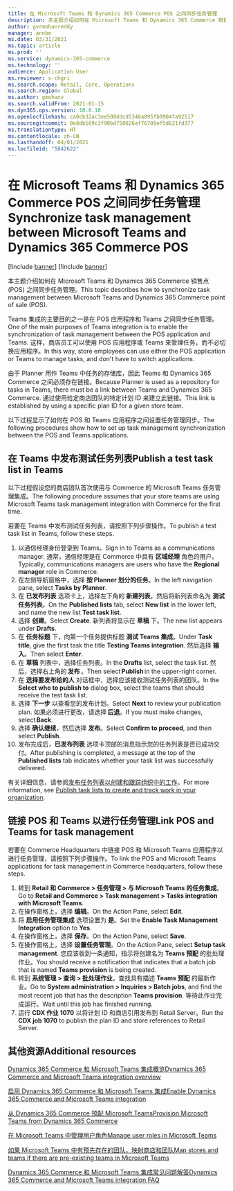 ```yaml
---
title: 在 Microsoft Teams 和 Dynamics 365 Commerce POS 之间同步任务管理
description: 本主题介绍如何在 Microsoft Teams 和 Dynamics 365 Commerce 销售点 (POS) 之间同步任务管理。
author: gvrmohanreddy
manager: annbe
ms.date: 03/31/2021
ms.topic: article
ms.prod: ''
ms.service: dynamics-365-commerce
ms.technology: ''
audience: Application User
ms.reviewer: v-chgri
ms.search.scope: Retail, Core, Operations
ms.search.region: Global
ms.author: gmohanv
ms.search.validFrom: 2021-01-15
ms.dyn365.ops.version: 10.0.18
ms.openlocfilehash: ca0cb32ac3ee508ddcd5346a895fb9904fa92517
ms.sourcegitcommit: 0e8db169c3f90bd750826af76709ef5d621fd377
ms.translationtype: HT
ms.contentlocale: zh-CN
ms.lasthandoff: 04/01/2021
ms.locfileid: "5842622"
---
```

# <a name="synchronize-task-management-between-microsoft-teams-and-dynamics-365-commerce-pos"></a><span data-ttu-id="3488a-103">在 Microsoft Teams 和 Dynamics 365 Commerce POS 之间同步任务管理</span><span class="sxs-lookup"><span data-stu-id="3488a-103">Synchronize task management between Microsoft Teams and Dynamics 365 Commerce POS</span></span>

[!include [banner](includes/banner.md)]
[!include [banner](includes/preview-banner.md)]

<span data-ttu-id="3488a-104">本主题介绍如何在 Microsoft Teams 和 Dynamics 365 Commerce 销售点 (POS) 之间同步任务管理。</span><span class="sxs-lookup"><span data-stu-id="3488a-104">This topic describes how to synchronize task management between Microsoft Teams and Dynamics 365 Commerce point of sale (POS).</span></span>

<span data-ttu-id="3488a-105">Teams 集成的主要目的之一是在 POS 应用程序和 Teams 之间同步任务管理。</span><span class="sxs-lookup"><span data-stu-id="3488a-105">One of the main purposes of Teams integration is to enable the synchronization of task management between the POS application and Teams.</span></span> <span data-ttu-id="3488a-106">这样，商店员工可以使用 POS 应用程序或 Teams 来管理任务，而不必切换应用程序。</span><span class="sxs-lookup"><span data-stu-id="3488a-106">In this way, store employees can use either the POS application or Teams to manage tasks, and don't have to switch applications.</span></span>

<span data-ttu-id="3488a-107">由于 Planner 用作 Teams 中任务的存储库，因此 Teams 和 Dynamics 365 Commerce 之间必须存在链接。</span><span class="sxs-lookup"><span data-stu-id="3488a-107">Because Planner is used as a repository for tasks in Teams, there must be a link between Teams and Dynamics 365 Commerce.</span></span> <span data-ttu-id="3488a-108">通过使用给定商店团队的特定计划 ID 来建立此链接。</span><span class="sxs-lookup"><span data-stu-id="3488a-108">This link is established by using a specific plan ID for a given store team.</span></span>

<span data-ttu-id="3488a-109">以下过程显示了如何在 POS 和 Teams 应用程序之间设置任务管理同步。</span><span class="sxs-lookup"><span data-stu-id="3488a-109">The following procedures show how to set up task management synchronization between the POS and Teams applications.</span></span>

## <a name="publish-a-test-task-list-in-teams"></a><span data-ttu-id="3488a-110">在 Teams 中发布测试任务列表</span><span class="sxs-lookup"><span data-stu-id="3488a-110">Publish a test task list in Teams</span></span>

<span data-ttu-id="3488a-111">以下过程假设您的商店团队首次使用与 Commerce 的 Microsoft Teams 任务管理集成。</span><span class="sxs-lookup"><span data-stu-id="3488a-111">The following procedure assumes that your store teams are using Microsoft Teams task management integration with Commerce for the first time.</span></span>

<span data-ttu-id="3488a-112">若要在 Teams 中发布测试任务列表，请按照下列步骤操作。</span><span class="sxs-lookup"><span data-stu-id="3488a-112">To publish a test task list in Teams, follow these steps.</span></span>

1. <span data-ttu-id="3488a-113">以通信经理身份登录到 Teams。</span><span class="sxs-lookup"><span data-stu-id="3488a-113">Sign in to Teams as a communications manager.</span></span> <span data-ttu-id="3488a-114">通常，通信经理是在 Commerce 中具有 **区域经理** 角色的用户。</span><span class="sxs-lookup"><span data-stu-id="3488a-114">Typically, communications managers are users who have the **Regional manager** role in Commerce.</span></span>
1. <span data-ttu-id="3488a-115">在左侧导航窗格中，选择 **按 Planner 划分的任务**。</span><span class="sxs-lookup"><span data-stu-id="3488a-115">In the left navigation pane, select **Tasks by Planner**.</span></span>
1. <span data-ttu-id="3488a-116">在 **已发布列表** 选项卡上，选择左下角的 **新建列表**，然后将新列表命名为 **测试任务列表**。</span><span class="sxs-lookup"><span data-stu-id="3488a-116">On the **Published lists** tab, select **New list** in the lower left, and name the new list **Test task list**.</span></span>
1. <span data-ttu-id="3488a-117">选择 **创建**。</span><span class="sxs-lookup"><span data-stu-id="3488a-117">Select **Create**.</span></span> <span data-ttu-id="3488a-118">新列表将显示在 **草稿** 下。</span><span class="sxs-lookup"><span data-stu-id="3488a-118">The new list appears under **Drafts**.</span></span>
1. <span data-ttu-id="3488a-119">在 **任务标题** 下，向第一个任务提供标题 **测试 Teams 集成**。</span><span class="sxs-lookup"><span data-stu-id="3488a-119">Under **Task title**, give the first task the title **Testing Teams integration**.</span></span> <span data-ttu-id="3488a-120">然后选择 **输入**。</span><span class="sxs-lookup"><span data-stu-id="3488a-120">Then select **Enter**.</span></span>
1. <span data-ttu-id="3488a-121">在 **草稿** 列表中，选择任务列表。</span><span class="sxs-lookup"><span data-stu-id="3488a-121">In the **Drafts** list, select the task list.</span></span> <span data-ttu-id="3488a-122">然后，选择右上角的 **发布** 。</span><span class="sxs-lookup"><span data-stu-id="3488a-122">Then select **Publish** in the upper-right corner.</span></span>
1. <span data-ttu-id="3488a-123">在 **选择要发布给的人** 对话框中，选择应该接收测试任务列表的团队。</span><span class="sxs-lookup"><span data-stu-id="3488a-123">In the **Select who to publish to** dialog box, select the teams that should receive the test task list.</span></span>
1. <span data-ttu-id="3488a-124">选择 **下一步** 以查看您的发布计划。</span><span class="sxs-lookup"><span data-stu-id="3488a-124">Select **Next** to review your publication plan.</span></span> <span data-ttu-id="3488a-125">如果必须进行更改，请选择 **后退**。</span><span class="sxs-lookup"><span data-stu-id="3488a-125">If you must make changes, select **Back**.</span></span> 
1. <span data-ttu-id="3488a-126">选择 **确认继续**，然后选择 **发布**。</span><span class="sxs-lookup"><span data-stu-id="3488a-126">Select **Confirm to proceed**, and then select **Publish**.</span></span>
1. <span data-ttu-id="3488a-127">发布完成后，**已发布列表** 选项卡顶部的消息指示您的任务列表是否已成功交付。</span><span class="sxs-lookup"><span data-stu-id="3488a-127">After publishing is completed, a message at the top of the **Published lists** tab indicates whether your task list was successfully delivered.</span></span>

<span data-ttu-id="3488a-128">有关详细信息，请参阅[发布任务列表以创建和跟踪组织中的工作](https://support.microsoft.com/office/publish-task-lists-to-create-and-track-work-in-your-organization-095409b3-f5af-40aa-9f9e-339b54e705df)。</span><span class="sxs-lookup"><span data-stu-id="3488a-128">For more information, see [Publish task lists to create and track work in your organization](https://support.microsoft.com/office/publish-task-lists-to-create-and-track-work-in-your-organization-095409b3-f5af-40aa-9f9e-339b54e705df).</span></span>

## <a name="link-pos-and-teams-for-task-management"></a><span data-ttu-id="3488a-129">链接 POS 和 Teams 以进行任务管理</span><span class="sxs-lookup"><span data-stu-id="3488a-129">Link POS and Teams for task management</span></span>

<span data-ttu-id="3488a-130">若要在 Commerce Headquarters 中链接 POS 和 Microsoft Teams 应用程序以进行任务管理，请按照下列步骤操作。</span><span class="sxs-lookup"><span data-stu-id="3488a-130">To link the POS and Microsoft Teams applications for task management in Commerce headquarters, follow these steps.</span></span>

1. <span data-ttu-id="3488a-131">转到 **Retail 和 Commerce \> 任务管理 \> 与 Microsoft Teams 的任务集成**。</span><span class="sxs-lookup"><span data-stu-id="3488a-131">Go to **Retail and Commerce \> Task management \> Tasks integration with Microsoft Teams**.</span></span>
1. <span data-ttu-id="3488a-132">在操作窗格上，选择 **编辑**。</span><span class="sxs-lookup"><span data-stu-id="3488a-132">On the Action Pane, select **Edit**.</span></span>
1. <span data-ttu-id="3488a-133">将 **启用任务管理集成** 选项设置为 **是**。</span><span class="sxs-lookup"><span data-stu-id="3488a-133">Set the **Enable Task Management Integration** option to **Yes**.</span></span>
1. <span data-ttu-id="3488a-134">在操作窗格上，选择 **保存**。</span><span class="sxs-lookup"><span data-stu-id="3488a-134">On the Action Pane, select **Save**.</span></span>
1. <span data-ttu-id="3488a-135">在操作窗格上，选择 **设置任务管理**。</span><span class="sxs-lookup"><span data-stu-id="3488a-135">On the Action Pane, select **Setup task management**.</span></span> <span data-ttu-id="3488a-136">您应该收到一条通知，指示将创建名为 **Teams 预配** 的批处理作业。</span><span class="sxs-lookup"><span data-stu-id="3488a-136">You should receive a notification that indicates that a batch job that is named **Teams provision** is being created.</span></span>
1. <span data-ttu-id="3488a-137">转到 **系统管理 \> 查询 \> 批处理作业**，查找具有描述 **Teams 预配** 的最新作业。</span><span class="sxs-lookup"><span data-stu-id="3488a-137">Go to **System administration \> Inquiries \> Batch jobs**, and find the most recent job that has the description **Teams provision**.</span></span> <span data-ttu-id="3488a-138">等待此作业完成运行。</span><span class="sxs-lookup"><span data-stu-id="3488a-138">Wait until this job has finished running.</span></span>
1. <span data-ttu-id="3488a-139">运行 **CDX 作业 1070** 以将计划 ID 和商店引用发布到 Retail Server。</span><span class="sxs-lookup"><span data-stu-id="3488a-139">Run the **CDX job 1070** to publish the plan ID and store references to Retail Server.</span></span>

## <a name="additional-resources"></a><span data-ttu-id="3488a-140">其他资源</span><span class="sxs-lookup"><span data-stu-id="3488a-140">Additional resources</span></span>

[<span data-ttu-id="3488a-141">Dynamics 365 Commerce 和 Microsoft Teams 集成概览</span><span class="sxs-lookup"><span data-stu-id="3488a-141">Dynamics 365 Commerce and Microsoft Teams integration overview</span></span>](commerce-teams-integration.md)

[<span data-ttu-id="3488a-142">启用 Dynamics 365 Commerce 和 Microsoft Teams 集成</span><span class="sxs-lookup"><span data-stu-id="3488a-142">Enable Dynamics 365 Commerce and Microsoft Teams integration</span></span>](enable-teams-integration.md)

[<span data-ttu-id="3488a-143">从 Dynamics 365 Commerce 预配 Microsoft Teams</span><span class="sxs-lookup"><span data-stu-id="3488a-143">Provision Microsoft Teams from Dynamics 365 Commerce</span></span>](provision-teams-from-commerce.md)

[<span data-ttu-id="3488a-144">在 Microsoft Teams 中管理用户角色</span><span class="sxs-lookup"><span data-stu-id="3488a-144">Manage user roles in Microsoft Teams</span></span>](manage-user-roles-teams.md)

[<span data-ttu-id="3488a-145">如果 Microsoft Teams 中有预先存在的团队，映射商店和团队</span><span class="sxs-lookup"><span data-stu-id="3488a-145">Map stores and teams if there are pre-existing teams in Microsoft Teams</span></span>](map-stores-existing-teams.md)

[<span data-ttu-id="3488a-146">Dynamics 365 Commerce 和 Microsoft Teams 集成常见问题解答</span><span class="sxs-lookup"><span data-stu-id="3488a-146">Dynamics 365 Commerce and Microsoft Teams integration FAQ</span></span>](teams-integration-faq.md)
